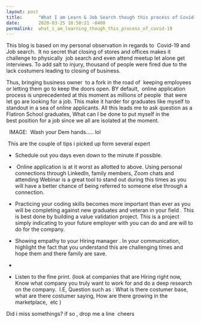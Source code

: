 ```yaml
---
layout: post
title:      "What I am Learn & Job Search though this process of Covid-19."
date:       2020-03-25 18:50:21 -0400
permalink:  what_i_am_learning_though_this_process_of_covid-19
---
```



This blog is based on my personal observation in regards to  Covid-19 and Job search.
 It no secret that closing of stores and offices makes it challenge to physically  job search and even attend meetup let alone get interviews. To add salt to injury, thousand of people were fired due to the lack costumers leading to closing of business.
 
Thus, bringing business owner  to a fork in the road of  keeping employees or letting them go to keep the doors open. BY default,  online application process is unprecedented at this moment as millions of people  that were let go are looking for a job. This make it harder for graduates like myself to standout in a sea of online applicants. All this leads me to ask question as a Flatiron School graduates, What can I be done to put myself in the best position for a job since we all are isolated at the moment.

  IMAGE:  Wash your Dem hands….. lol

	
[](https://media.giphy.com/media/UoYA5jnXE5V7u4MJh7/giphy.gif )

 This are the couple of tips i picked up form several expert 


* Schedule out you days even down to the minute if possible. 

*  Online application is at it worst as allotted to above. Using personal  connections through LinkedIn, family members, Zoom chats and attending Webinar is a great tool to stand out during this times as you will have a better chance of being referred to someone else through a connection.&#x2028;	
*  Practicing your coding skills becomes more important than ever as you will be completing against new graduates and veteran in your field . This is best done by building a value validation project. This is a project simply indicating to your future employer with you can do and are will to do for the company.
*  Showing empathy to your Hiring manager . In your communication, highlight the fact that you understand this are challenging times and hope them and there family are save.
*
* Listen to the fine print. (look at companies that are Hiring right now, Know what company you truly want to work for and do a deep research on the company.  I.E, Question such as : What is there costumer base, what are there costumer saying, How are there growing in the marketplace,  etc )


Did i miss somethings? if so , drop me a line 
cheers 

